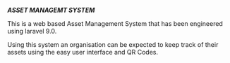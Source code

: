 ***ASSET MANAGEMT SYSTEM***

This is a web based Asset Management System that has been engineered using laravel 9.0.

Using this system an organisation can be expected to keep track of their assets using the easy user interface and QR Codes.

